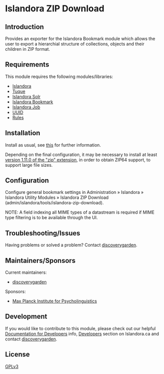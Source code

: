 # Islandora ZIP Download

## Introduction

Provides an exporter for the Islandora Bookmark module which allows the user to export a hierarchial structure of collections, objects and their children in ZIP format.

## Requirements

This module requires the following modules/libraries:

* [Islandora](https://github.com/islandora/islandora)
* [Tuque](https://github.com/islandora/tuque)
* [Islandora Solr](https://github.com/islandora/islandora_solr_search)
* [Islandora Bookmark](https://github.com/islandora/islandora_bookmark)
* [Islandora Job](https://github.com/discoverygarden/islandora_job)
* [UUID](https://www.drupal.org/project/uuid)
* [Rules](https://www.drupal.org/project/rules)

## Installation

Install as usual, see [this](https://drupal.org/documentation/install/modules-themes/modules-7) for further information.

Depending on the final configuration, it may be necessary to install at least [version 1.11.0 of the "zip" extension](https://pecl.php.net/package-changelog.php?package=zip), in order to obtain ZIP64 support, to support large file sizes.

## Configuration

Configure general bookmark settings in Administration » Islandora » Islandora Utility Modules » Islandora ZIP Download (admin/islandora/tools/islandora-zip-download).

NOTE: A field indexing all MIME types of a datastream is required if MIME type filtering is to be available through the UI.

## Troubleshooting/Issues

Having problems or solved a problem? Contact [discoverygarden](http://support.discoverygarden.ca).

## Maintainers/Sponsors

Current maintainers:

* [discoverygarden](http://www.discoverygarden.ca)

Sponsors:

* [Max Planck Institute for Psycholinguistics](http://www.mpi.nl/)

## Development

If you would like to contribute to this module, please check out our helpful
[Documentation for Developers](https://github.com/Islandora/islandora/wiki#wiki-documentation-for-developers)
info, [Developers](http://islandora.ca/developers) section on Islandora.ca and
contact [discoverygarden](http://support.discoverygarden.ca).

## License

[GPLv3](http://www.gnu.org/licenses/gpl-3.0.txt)
